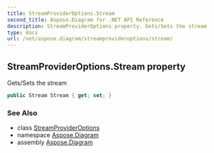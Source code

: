 ```yaml
---
title: StreamProviderOptions.Stream
second_title: Aspose.Diagram for .NET API Reference
description: StreamProviderOptions property. Gets/Sets the stream
type: docs
url: /net/aspose.diagram/streamprovideroptions/stream/
---
```

## StreamProviderOptions.Stream property

Gets/Sets the stream

```csharp
public Stream Stream { get; set; }
```

### See Also

* class [StreamProviderOptions](../)
* namespace [Aspose.Diagram](../../streamprovideroptions/)
* assembly [Aspose.Diagram](../../../)


